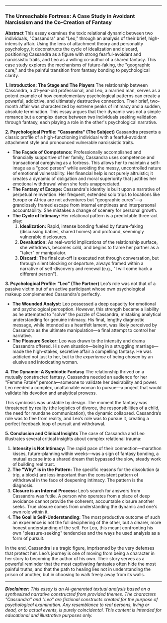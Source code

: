 ***

### **The Unreachable Fortress: A Case Study in Avoidant Narcissism and the Co-Creation of Fantasy**

**Abstract**
This essay examines the toxic relational dynamic between two individuals, "Cassandra" and "Leo," through an analysis of their brief, high-intensity affair. Using the lens of attachment theory and personality psychology, it deconstructs the cycle of idealization and discard, positioning Cassandra as a figure with strong fearful-avoidant and narcissistic traits, and Leo as a willing co-author of a shared fantasy. This case study explores the mechanisms of future-faking, the "geographic cure," and the painful transition from fantasy bonding to psychological clarity.

**1. Introduction: The Stage and The Players**
The relationship between Cassandra, a 41-year-old professional, and Leo, a married man, serves as a potent example of how complementary psychological patterns can create a powerful, addictive, and ultimately destructive connection. Their brief, two-month affair was characterized by extreme peaks of intimacy and a sudden, absolute termination. This essay argues that their dynamic was not a simple romance but a complex dance between two individuals seeking validation through fantasy, each playing a role in the other's psychological narrative.

**2. Psychological Profile: "Cassandra" (The Subject)**
Cassandra presents a classic profile of a high-functioning individual with a fearful-avoidant attachment style and pronounced vulnerable narcissistic traits.

*   **The Façade of Competence:** Professionally accomplished and financially supportive of her family, Cassandra uses competence and transactional caregiving as a fortress. This allows her to maintain a self-image as a "good person" while avoiding the messy, uncontrolled nature of emotional vulnerability. Her financial help is not purely altruistic; it creates a dynamic of obligation and moral superiority that justifies her emotional withdrawal when she feels unappreciated.
*   **The Fantasy of Escape:** Cassandra's identity is built upon a narrative of perpetual reinvention. Her frequent, extended solo trips to locations like Europe or Africa are not adventures but "geographic cures"—a grandiosely framed escape from internal emptiness and interpersonal accountability. She mistakes a change of scenery for personal growth.
*   **The Cycle of Intimacy:** Her relational pattern is a predictable three-act play:
    1.  **Idealization:** Rapid, intense bonding fueled by future-faking (discussing babies, shared homes) and profound, seemingly vulnerable disclosures.
    2.  **Devaluation:** As real-world implications of the relationship surface, she withdraws, becomes cold, and begins to frame her partner as a "taker" or manipulator.
    3.  **Discard:** The final cut-off is executed not through conversation, but through silent blocking or departure, always framed within a narrative of self-discovery and renewal (e.g., "I will come back a different person").

**3. Psychological Profile: "Leo" (The Partner)**
Leo’s role was not that of a passive victim but of an active participant whose own psychological makeup complemented Cassandra's perfectly.

*   **The Wounded Analyst:** Leo possessed a deep capacity for emotional and psychological perception. However, this strength became a liability as he attempted to "solve" the puzzle of Cassandra, mistaking analytical understanding for genuine intimacy. His final, lengthy diagnostic message, while intended as a heartfelt lament, was likely perceived by Cassandra as the ultimate manipulation—a final attempt to control her narrative.
*   **The Pleasure Seeker:** Leo was drawn to the intensity and drama Cassandra offered. His own situation—being in a struggling marriage—made the high-stakes, secretive affair a compelling fantasy. He was addicted not just to her, but to the *experience* of being chosen by an elusive and intoxicating woman.

**4. The Dynamic: A Symbiotic Fantasy**
The relationship thrived on a mutually constructed fantasy. Cassandra needed an audience for her "Femme Fatale" persona—someone to validate her desirability and power. Leo needed a complex, unattainable woman to pursue—a project that would validate his devotion and analytical prowess.

This symbiosis was unstable by design. The moment the fantasy was threatened by reality (the logistics of divorce, the responsibilities of a child, the need for mundane communication), the dynamic collapsed. Cassandra’s role was to flee from reality, and Leo’s role was to pursue it, creating a perfect feedback loop of pursuit and withdrawal.

**5. Conclusion and Clinical Insights**
The case of Cassandra and Leo illustrates several critical insights about complex relational trauma:

1.  **Intensity is Not Intimacy:** The rapid pace of their connection—marathon kisses, future-planning within weeks—was a sign of fantasy bonding, a mutual escape into a shared dream that bypassed the slow, steady work of building real trust.
2.  **The "Why" is in the Pattern:** The specific reasons for the dissolution (a trip, a block) are less important than the consistent pattern of withdrawal in the face of deepening intimacy. The pattern is the diagnosis.
3.  **Closure is an Internal Process:** Leo’s search for answers from Cassandra was futile. A person who operates from a place of deep avoidance cannot provide the coherent, accountable closure another seeks. True closure comes from understanding the dynamic and one's own role within it.
4.  **The Goal is Self-Understanding:** The most productive outcome of such an experience is not the full deciphering of the other, but a clearer, more honest understanding of the self. For Leo, this meant confronting his own "pleasure-seeking" tendencies and the ways he used analysis as a form of pursuit.

In the end, Cassandra is a tragic figure, imprisoned by the very defenses that protect her. Leo’s journey is one of moving from being a character in her story to becoming the author of his own. Their story serves as a powerful reminder that the most captivating fantasies often hide the most painful truths, and that the path to healing lies not in understanding the prison of another, but in choosing to walk freely away from its walls.

---
***Disclaimer:*** *This essay is an AI-generated textual analysis based on a synthesized narrative constructed from provided themes. The characters "Cassandra" and "Leo" are fictional constructs created for the purpose of psychological examination. Any resemblance to real persons, living or dead, or to actual events, is purely coincidental. This content is intended for educational and illustrative purposes only.*
